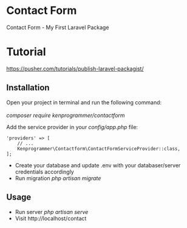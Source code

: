 # Contact Form
Contact Form - My First Laravel Package

# Tutorial
https://pusher.com/tutorials/publish-laravel-packagist/

## Installation
Open your project in terminal and run the following command:<br><br>
*composer require kenprogrammer/contactform*

Add the service provider in your *config/app.php* file:
```
'providers' => [
    // ...
    Kenprogrammer\Contactform\ContactFormServiceProvider::class,
];
```
- Create your database and update .env with your databaser/server credentials accordingly
- Run migration *php artisan migrate*
## Usage
- Run server *php artisan serve*
- Visit http://localhost/contact

